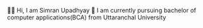 👋🏻 Hi, I am Simran Upadhyay
🏫 I am currently pursuing bachelor of computer applications(BCA) from Uttaranchal University 


<!---
SimranUpadhyay26/SimranUpadhyay26 is a ✨ special ✨ repository because its `README.md` (this file) appears on your GitHub profile.
You can click the Preview link to take a look at your changes.
--->
